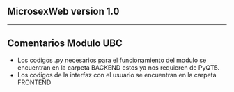 ## MicrosexWeb version 1.0
----------------------
Comentarios Modulo UBC
----------------------
- Los codigos .py necesarios para el funcionamiento del modulo se encuentran en la carpeta BACKEND
  estos ya nos requieren de PyQT5.
- Los codigos de la interfaz con el usuario se encuentran en la carpeta FRONTEND

